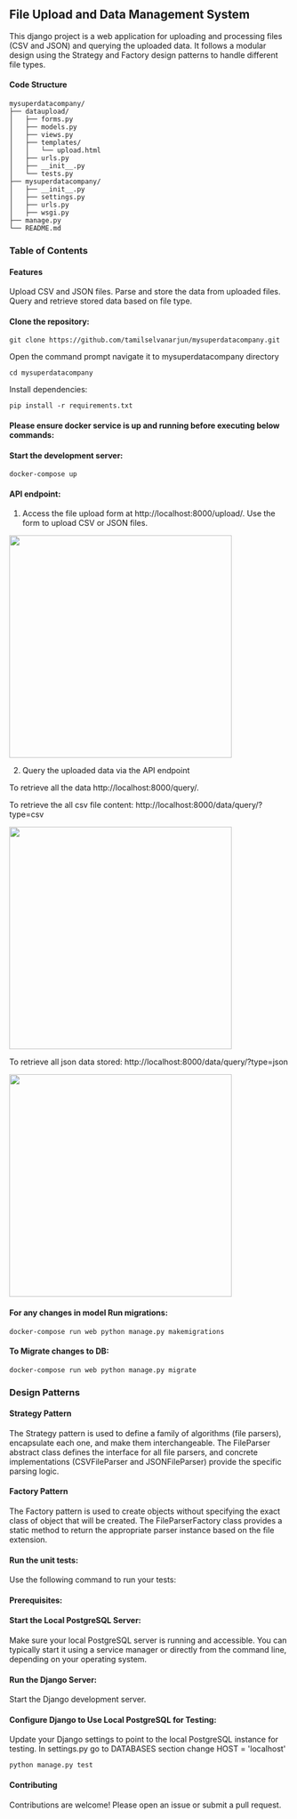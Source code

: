 ## File Upload and Data Management System
This django project is a web application for uploading and processing files (CSV and JSON) and querying the uploaded data. It follows a modular design using the Strategy and Factory design patterns to handle different file types.

#### Code Structure
```
mysuperdatacompany/
├── dataupload/
│   ├── forms.py
│   ├── models.py
│   ├── views.py
│   ├── templates/
│   │   └── upload.html
│   ├── urls.py
│   ├── __init__.py
│   └── tests.py
├── mysuperdatacompany/
│   ├── __init__.py
│   ├── settings.py
│   ├── urls.py
│   ├── wsgi.py
├── manage.py
└── README.md

```
### Table of Contents

#### Features
Upload CSV and JSON files.
Parse and store the data from uploaded files.
Query and retrieve stored data based on file type.

#### Clone the repository:
```git clone https://github.com/tamilselvanarjun/mysuperdatacompany.git```

Open the command prompt navigate it to mysuperdatacompany directory

```cd mysuperdatacompany```

Install dependencies:

```pip install -r requirements.txt```

#### Please ensure docker service is up and running before executing below commands:

####  Start the development server:
```docker-compose up```

####  API endpoint:

1. Access the file upload form at http://localhost:8000/upload/.
Use the form to upload CSV or JSON files.

<img src="file_upload.png" width="400px">


2. Query the uploaded data via the API endpoint

To retrieve all the data http://localhost:8000/query/.

To retrieve the all csv file content: http://localhost:8000/data/query/?type=csv

<img src="api_query.png" width="400px">

To retrieve all json data stored: http://localhost:8000/data/query/?type=json

<img src="api_json.png" width="400px">

#### For any changes in model Run migrations:
```docker-compose run web python manage.py makemigrations```

####  To Migrate changes to DB:
```docker-compose run web python manage.py migrate```

### Design Patterns

####  Strategy Pattern
The Strategy pattern is used to define a family of algorithms (file parsers), encapsulate each one, and make them interchangeable. The FileParser abstract class defines the interface for all file parsers, and concrete implementations (CSVFileParser and JSONFileParser) provide the specific parsing logic.

####  Factory Pattern
The Factory pattern is used to create objects without specifying the exact class of object that will be created. The FileParserFactory class provides a static method to return the appropriate parser instance based on the file extension.

#### Run the unit tests:
Use the following command to run your tests:

#### Prerequisites:
#### Start the Local PostgreSQL Server: 
Make sure your local PostgreSQL server is running and accessible. You can typically start it using a service manager or directly from the command line, depending on your operating system.

#### Run the Django Server: 
Start the Django development server.

#### Configure Django to Use Local PostgreSQL for Testing: 
Update your Django settings to point to the local PostgreSQL instance for testing.
In settings.py go to DATABASES section change HOST = 'localhost'

```python manage.py test```

#### Contributing
Contributions are welcome! Please open an issue or submit a pull request.